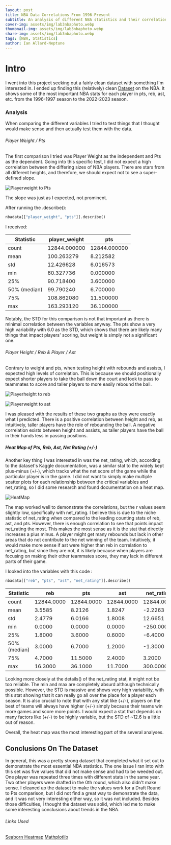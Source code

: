 ```yaml
---
layout: post
title: NBA Data Correlations From 1996-Present
subtitle: An analysis of different NBA statistics and their correlations.
cover-img: assets/img/lab3nbaphoto.webp
thumbnail-img: assets/img/lab3nbaphoto.webp
share-img: assets/img/lab3nbaphoto.webp
tags: [NBA, Statistics]
author: Ian Allard-Neptune
---
```





# Intro

I went into this project seeking out a fairly clean dataset with something I'm interested in. I ended up finding this (relatively) clean  [Dataset]([https://www.mdpi.com/2075-4426/14/9/958](https://www.kaggle.com/datasets/justinas/nba-players-data/data)) on the NBA. It shows some of the most important NBA stats for each player in pts, reb, ast, etc. from the 1996-1997 season to the 2022-2023 season.


### Analysis

When comparing the different variables I tried to test things that I thought would make sense and then actually test them with the data.

###### Player Weight / Pts

The first comparison I tried was Player Weight as the independent and Pts as the dependent. Going into this specific test, I did not expect a high correlation between the differing sizes of NBA players. There are stars from all different heights, and therefore, we should expect not to see a super-defined slope. 

![Playerweight to Pts](/assets/img/playerweight:pts.png)

The slope was just as I expected, not prominent.

After running the .describe(): 

```python
nbadata[["player_weight", "pts"]].describe()
```

I received: 

| Statistic   | player_weight  | pts        |
|-------------|----------------|------------|
| count       | 12844.000000   | 12844.000000 |
| mean        | 100.263279     | 8.212582   |
| std         | 12.426628      | 6.016573   |
| min         | 60.327736      | 0.000000   |
| 25%         | 90.718400      | 3.600000   |
| 50% (median)| 99.790240      | 6.700000   |
| 75%         | 108.862080     | 11.500000  |
| max         | 163.293120     | 36.100000  |

Notably, the STD for this comparison is not that important as there is minimal correlation between the variables anyway. The pts show a very high variability with 6.0 as the STD, which shows that there are likely many things that impact players' scoring, but weight is simply not a significant one.

###### Player Height / Reb & Player / Ast

Contrary to weight and pts, when testing height with rebounds and assists, I expected high levels of correlation. This is because we should positionally expect shorter players to take the ball down the court and look to pass to teammates to score and taller players to more easily rebound the ball.

![Playerheight to reb](/assets/img/heightreb.png)

![Playerweight to ast](/assets/img/heightast.png)

I was pleased with the results of these two graphs as they were exactly what I predicted. There is a positive correlation between height and reb, as intuitively, taller players have the role of rebounding the ball. A negative correlation exists between height and assists, as taller players have the ball in their hands less in passing positions.


##### Heat Map of Pts, Reb, Ast, Net Rating (+/-)

Another key thing I was interested in was the net_rating, which, according to the dataset's Kaggle documentation, was a similar stat to the widely kept plus-minus (+/-), which tracks what the net score of the game while the particular player is in the game. I did not want to simply make multiple scatter plots for each relationship between the critical variables and net_rating, so I did some research and found documentation on a heat map.

![HeatMap](/assets/img/heatmap.png)

The map worked well to demonstrate the correlations, but the r values seem slightly low, specifically with net_rating. I believe this is due to the niche statistic of net_rating when compared to the leading counting stats of reb, ast, and pts. However, there is enough correlation to see that points impact net_rating the most. This makes the most sense as it is the stat that directly increases a plus minus. A player might get many rebounds but lack in other areas that do not contribute to the net winning of the team. Intuitively, it would make more sense if ast were higher than reb in correlation to net_rating, but since they are not, it is likely because when players are focusing on making their other teammates score, they may lack in different parts of their game.

I looked into the variables with this code :

```python
nbadata[["reb", "pts", "ast", "net_rating"]].describe()
```

| Statistic   | reb        | pts        | ast        | net_rating  |
|-------------|------------|------------|------------|-------------|
| count       | 12844.0000 | 12844.0000 | 12844.0000 | 12844.0000  |
| mean        | 3.5585     | 8.2126     | 1.8247     | -2.2263     |
| std         | 2.4779     | 6.0166     | 1.8008     | 12.6651     |
| min         | 0.0000     | 0.0000     | 0.0000     | -250.0000   |
| 25%         | 1.8000     | 3.6000     | 0.6000     | -6.4000     |
| 50% (median)| 3.0000     | 6.7000     | 1.2000     | -1.3000     |
| 75%         | 4.7000     | 11.5000    | 2.4000     | 3.2000      |
| max         | 16.3000    | 36.1000    | 11.7000    | 300.0000    |

Looking more closely at the details() of the net_rating stat, it might not be too reliable. The min and max are completely absurd although technically possible. However, the STD is massive and shows very high variability, with this stat showing that it can really go all over the place for a player each season. It is also crucial to note that with any stat like (+/-), players on the best of teams will always have higher (+/-) simply because their teams win more games and score more points. I would expect a stat that depends on many factors like (+/-) to be highly variable, but the STD of ~12.6 is a little out of reason.

Overall, the heat map was the most interesting part of the several analyses.


## Conclusions On The Dataset

In general, this was a pretty strong dataset that completed what it set out to demonstrate the most essential NBA statistics. The one issue I ran into with this set was five values that did not make sense and had to be weeded out. One player was repeated three times with different stats in the same year. Two other players were drafted in the 0th round, which also didn't make sense. I cleaned up the dataset to make the values work for a Draft Round to Pts comparison, but I did not find a great way to demonstrate the data, and it was not very interesting either way, so it was not included. Besides those difficulties, I thought the dataset was solid, which led me to make some interesting conclusions about trends in the NBA.

###### Links Used

[Seaborn Heatmap]([[https://www.mdpi.com/2075-4426/14/9/958](https://www.kaggle.com/datasets/justinas/nba-players-data/data)](https://www.datacamp.com/tutorial/seaborn-heatmaps))
[Mathplotlib]([https://www.mdpi.com/2075-4426/14/9/958](https://www.kaggle.com/datasets/justinas/nba-players-data/data)](https://matplotlib.org/stable/gallery/text_labels_and_annotations/engineering_formatter.html))










